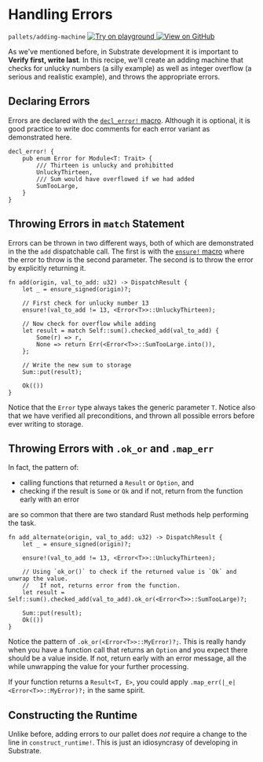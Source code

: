 # Handling Errors

`pallets/adding-machine`
[
	![Try on playground](https://img.shields.io/badge/Playground-Try%20it!-brightgreen?logo=Parity%20Substrate)
](https://playground-staging.substrate.dev/?deploy=recipes&files=%2Fhome%2Fsubstrate%2Fworkspace%2Fpallets%2Fadding-machine%2Fsrc%2Flib.rs)
[
	![View on GitHub](https://img.shields.io/badge/Github-View%20Code-brightgreen?logo=github)
](https://github.com/substrate-developer-hub/recipes/tree/master/pallets/adding-machine/src/lib.rs)

As we've mentioned before, in Substrate development it is important to **Verify first, write last**.
In this recipe, we'll create an adding machine that checks for unlucky numbers (a silly example) as
well as integer overflow (a serious and realistic example), and throws the appropriate errors.

## Declaring Errors

Errors are declared with the
[`decl_error!` macro](https://substrate.dev/rustdocs/v2.0.0-rc4/frame_support/macro.decl_error.html). Although it is
optional, it is good practice to write doc comments for each error variant as demonstrated here.

```rust, ignore
decl_error! {
	pub enum Error for Module<T: Trait> {
		/// Thirteen is unlucky and prohibitted
		UnluckyThirteen,
		/// Sum would have overflowed if we had added
		SumTooLarge,
	}
}
```

## Throwing Errors in `match` Statement

Errors can be thrown in two different ways, both of which are demonstrated in the the `add`
dispatchable call. The first is with the
[`ensure!` macro](https://substrate.dev/rustdocs/v2.0.0-rc4/frame_support/macro.ensure.html) where the error to throw
is the second parameter. The second is to throw the error by explicitly returning it.

```rust, ignore
fn add(origin, val_to_add: u32) -> DispatchResult {
	let _ = ensure_signed(origin)?;

	// First check for unlucky number 13
	ensure!(val_to_add != 13, <Error<T>>::UnluckyThirteen);

	// Now check for overflow while adding
	let result = match Self::sum().checked_add(val_to_add) {
		Some(r) => r,
		None => return Err(<Error<T>>::SumTooLarge.into()),
	};

	// Write the new sum to storage
	Sum::put(result);

	Ok(())
}
```

Notice that the `Error` type always takes the generic parameter `T`. Notice also that we have
verified all preconditions, and thrown all possible errors before ever writing to storage.

## Throwing Errors with `.ok_or` and `.map_err`

In fact, the pattern of:

-   calling functions that returned a `Result` or `Option`, and
-   checking if the result is `Some` or `Ok` and if not, return from the function early with an
    error

are so common that there are two standard Rust methods help performing the task.

```rust, ignore
fn add_alternate(origin, val_to_add: u32) -> DispatchResult {
	let _ = ensure_signed(origin)?;

	ensure!(val_to_add != 13, <Error<T>>::UnluckyThirteen);

	// Using `ok_or()` to check if the returned value is `Ok` and unwrap the value.
	//   If not, returns error from the function.
	let result = Self::sum().checked_add(val_to_add).ok_or(<Error<T>>::SumTooLarge)?;

	Sum::put(result);
	Ok(())
}
```

Notice the pattern of `.ok_or(<Error<T>>::MyError)?;`. This is really handy when you have a function
call that returns an `Option` and you expect there should be a value inside. If not, return early
with an error message, all the while unwrapping the value for your further processing.

If your function returns a `Result<T, E>`, you could apply `.map_err(|_e| <Error<T>>::MyError)?;` in
the same spirit.

## Constructing the Runtime

Unlike before, adding errors to our pallet does _not_ require a change to the line in
`construct_runtime!`. This is just an idiosyncrasy of developing in Substrate.
